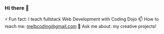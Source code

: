 ### Hi there 👋
⚡ Fun fact: I teach fullstack Web Development with Coding Dojo
📫 How to reach me: melbcoding@gmail.com
💬 Ask me about: my creative projects!
<!--
**melbcoding/melbcoding** is a ✨ _special_ ✨ repository because its `README.md` (this file) appears on your GitHub profile.

Here are some ideas to get you started:

- 🔭 I’m currently working on ...
- 🌱 I’m currently learning ...
- 👯 I’m looking to collaborate on ...
- 🤔 I’m looking for help with ...
- 💬 Ask me about ...
- 📫 How to reach me: ...
- 😄 Pronouns: ...
- ⚡ Fun fact: ...
-->
